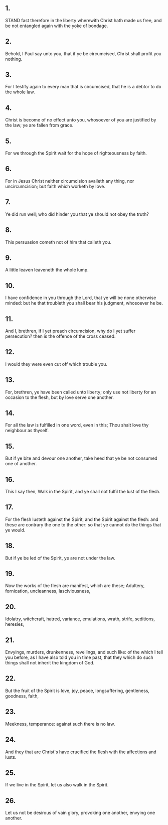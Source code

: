 ## 1.
STAND fast therefore in the liberty wherewith Christ hath made us free, and be not entangled again with the yoke of bondage.
## 2.
Behold, I Paul say unto you, that if ye be circumcised, Christ shall profit you nothing.
## 3.
For I testify again to every man that is circumcised, that he is a debtor to do the whole law.
## 4.
Christ is become of no effect unto you, whosoever of you are justified by the law; ye are fallen from grace.
## 5.
For we through the Spirit wait for the hope of righteousness by faith.
## 6.
For in Jesus Christ neither circumcision availeth any thing, nor uncircumcision; but faith which worketh by love.
## 7.
Ye did run well; who did hinder you that ye should not obey the truth?
## 8.
This persuasion cometh not of him that calleth you.
## 9.
A little leaven leaveneth the whole lump.
## 10.
I have confidence in you through the Lord, that ye will be none otherwise minded: but he that troubleth you shall bear his judgment, whosoever he be.
## 11.
And I, brethren, if I yet preach circumcision, why do I yet suffer persecution? then is the offence of the cross ceased.
## 12.
I would they were even cut off which trouble you.
## 13.
For, brethren, ye have been called unto liberty; only use not liberty for an occasion to the flesh, but by love serve one another.
## 14.
For all the law is fulfilled in one word, even in this; Thou shalt love thy neighbour as thyself.
## 15.
But if ye bite and devour one another, take heed that ye be not consumed one of another.
## 16.
This I say then, Walk in the Spirit, and ye shall not fulfil the lust of the flesh.
## 17.
For the flesh lusteth against the Spirit, and the Spirit against the flesh: and these are contrary the one to the other: so that ye cannot do the things that ye would.
## 18.
But if ye be led of the Spirit, ye are not under the law.
## 19.
Now the works of the flesh are manifest, which are these; Adultery, fornication, uncleanness, lasciviousness,
## 20.
Idolatry, witchcraft, hatred, variance, emulations, wrath, strife, seditions, heresies,
## 21.
Envyings, murders, drunkenness, revellings, and such like: of the which I tell you before, as I have also told you in time past, that they which do such things shall not inherit the kingdom of God.
## 22.
But the fruit of the Spirit is love, joy, peace, longsuffering, gentleness, goodness, faith,
## 23.
Meekness, temperance: against such there is no law.
## 24.
And they that are Christ's have crucified the flesh with the affections and lusts.
## 25.
If we live in the Spirit, let us also walk in the Spirit.
## 26.
Let us not be desirous of vain glory, provoking one another, envying one another.
